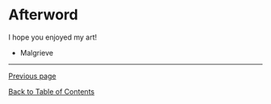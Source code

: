# Afterword

I hope you enjoyed my art!
- Malgrieve

---

[Previous page](/Lorehuin/Back/credits.md)

[Back to Table of Contents](/Lorehuin/Front/table-of-contents.md)